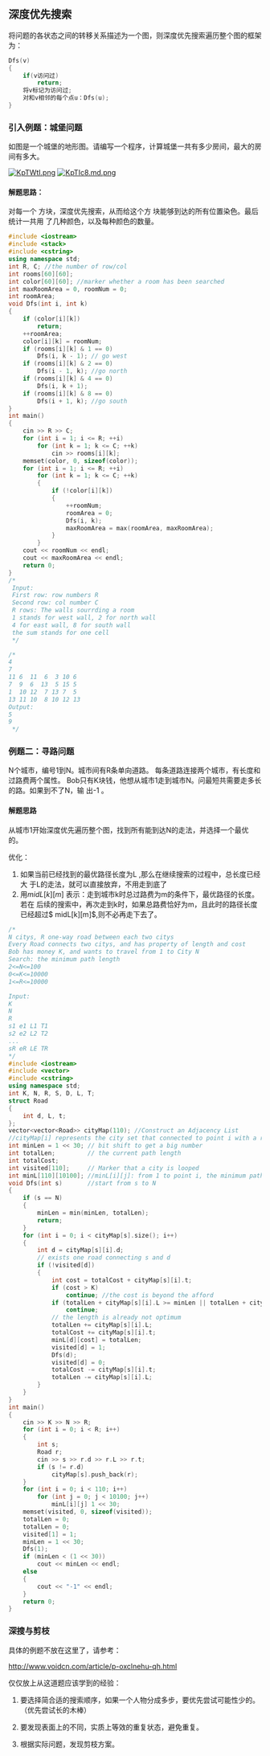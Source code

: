 ## 深度优先搜索

将问题的各状态之间的转移关系描述为一个图，则深度优先搜索遍历整个图的框架为：

```cpp
Dfs(v)
{
    if(v访问过)
        return;
    将v标记为访问过;
    对和v相邻的每个点u：Dfs(u);
}
```

### 引入例题：城堡问题

如图是一个城堡的地形图。请编写一个程序，计算城堡一共有多少房间，最大的房间有多大。



[![KpTWtI.png](https://s2.ax1x.com/2019/10/15/KpTWtI.png)](https://imgchr.com/i/KpTWtI)
[![KpTIc8.md.png](https://s2.ax1x.com/2019/10/15/KpTIc8.md.png)](https://imgchr.com/i/KpTIc8)

#### 解题思路：

 对每一个 方块，深度优先搜索，从而给这个方 块能够到达的所有位置染色。最后统计一共用 了几种颜色，以及每种颜色的数量。 



```cpp
#include <iostream>
#include <stack>
#include <cstring>
using namespace std;
int R, C; //the number of row/col
int rooms[60][60];
int color[60][60]; //marker whether a room has been searched
int maxRoomArea = 0, roomNum = 0;
int roomArea;
void Dfs(int i, int k)
{
    if (color[i][k])
        return;
    ++roomArea;
    color[i][k] = roomNum;
    if (rooms[i][k] & 1 == 0)
        Dfs(i, k - 1); // go west
    if (rooms[i][k] & 2 == 0)
        Dfs(i - 1, k); //go north
    if (rooms[i][k] & 4 == 0)
        Dfs(i, k + 1);
    if (rooms[i][k] & 8 == 0)
        Dfs(i + 1, k); //go south
}
int main()
{
    cin >> R >> C;
    for (int i = 1; i <= R; ++i)
        for (int k = 1; k <= C; ++k)
            cin >> rooms[i][k];
    memset(color, 0, sizeof(color));
    for (int i = 1; i <= R; ++i)
        for (int k = 1; k <= C; ++k)
        {
            if (!color[i][k])
            {
                ++roomNum;
                roomArea = 0;
                Dfs(i, k);
                maxRoomArea = max(roomArea, maxRoomArea);
            }
        }
    cout << roomNum << endl;
    cout << maxRoomArea << endl;
    return 0;
}
/*
 Input:
 First row: row numbers R
 Second row: col number C
 R rows: The walls sourrding a room
 1 stands for west wall, 2 for north wall
 4 for east wall, 8 for south wall
 the sum stands for one cell
 */

/*
4
7
11 6  11  6  3 10 6
7  9  6  13  5 15 5
1  10 12  7 13 7  5
13 11 10  8 10 12 13
Output:
5
9
 */
```

### 例题二：寻路问题

 N个城市，编号1到N。城市间有R条单向道路。 每条道路连接两个城市，有长度和过路费两个属性。 Bob只有K块钱，他想从城市1走到城市N。问最短共需要走多长的路。如果到不了N，输 出-1 。

#### 解题思路

从城市1开始深度优先遍历整个图，找到所有能到达N的走法，并选择一个最优的。

优化：

1. 如果当前已经找到的最优路径长度为L ,那么在继续搜索的过程中，总长度已经大 于L的走法，就可以直接放弃，不用走到底了 
2.  用$midL[ k][m]$ 表示：走到城市k时总过路费为m的条件下，最优路径的长度。若在 后续的搜索中，再次走到k时，如果总路费恰好为m，且此时的路径长度已经超过$ midL[k][m]$,则不必再走下去了。 

```cpp
/*
N citys, R one-way road between each two citys
Every Road connects two citys, and has property of length and cost
Bob has money K, and wants to travel from 1 to City N
Search: the minimum path length
2<=N<=100
0<=K<=10000
1<=R<=10000

Input:
K
N
R
s1 e1 L1 T1
s2 e2 L2 T2
...
sR eR LE TR
*/
#include <iostream>
#include <vector>
#include <cstring>
using namespace std;
int K, N, R, S, D, L, T;
struct Road
{
    int d, L, t;
};
vector<vector<Road>> cityMap(110); //Construct an Adjacency List
//cityMap[i] represents the city set that connected to point i with a road
int minLen = 1 << 30; // bit shift to get a big number
int totalLen;         // the current path length
int totalCost;
int visited[110];     // Marker that a city is looped
int minL[110][10100]; //minL[i][j]: from 1 to point i, the minimum path length with cost of j
void Dfs(int s)       //start from s to N
{
    if (s == N)
    {
        minLen = min(minLen, totalLen);
        return;
    }
    for (int i = 0; i < cityMap[s].size(); i++)
    {
        int d = cityMap[s][i].d;
        // exists one road connecting s and d
        if (!visited[d])
        {
            int cost = totalCost + cityMap[s][i].t;
            if (cost > K)
                continue; //the cost is beyond the afford
            if (totalLen + cityMap[s][i].L >= minLen || totalLen + cityMap[s][i].L >= minL[d][cost])
                continue;
            // the length is already not optimum
            totalLen += cityMap[s][i].L;
            totalCost += cityMap[s][i].t;
            minL[d][cost] = totalLen;
            visited[d] = 1;
            Dfs(d);
            visited[d] = 0;
            totalCost -= cityMap[s][i].t;
            totalLen -= cityMap[s][i].L;
        }
    }
}
int main()
{
    cin >> K >> N >> R;
    for (int i = 0; i < R; i++)
    {
        int s;
        Road r;
        cin >> s >> r.d >> r.L >> r.t;
        if (s != r.d)
            cityMap[s].push_back(r);
    }
    for (int i = 0; i < 110; i++)
        for (int j = 0; j < 10100; j++)
            minL[i][j] 1 << 30;
    memset(visited, 0, sizeof(visited));
    totalLen = 0;
    totalLen = 0;
    visited[1] = 1;
    minLen = 1 << 30;
    Dfs(1);
    if (minLen < (1 << 30))
        cout << minLen << endl;
    else
    {
        cout << "-1" << endl;
    }
    return 0;
}
```

### 深搜与剪枝

具体的例题不放在这里了，请参考：

 http://www.voidcn.com/article/p-oxclnehu-qh.html 

仅仅放上从这道题应该学到的经验：

1. 要选择简合适的搜索顺序，如果一个人物分成多步，要优先尝试可能性少的。 （优先尝试长的木棒）

2. 要发现表面上的不同，实质上等效的重复状态，避免重复。

3. 根据实际问题，发现剪枝方案。